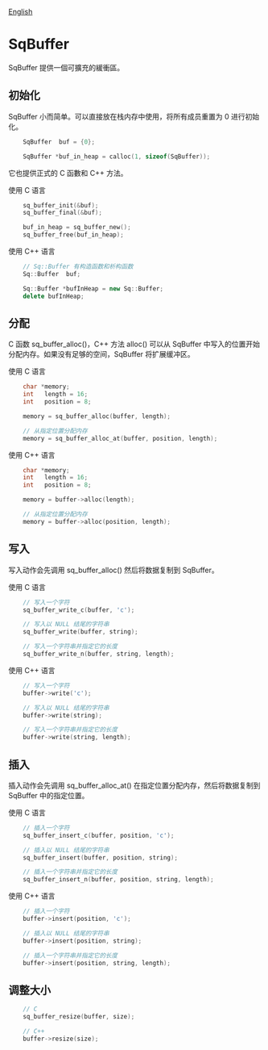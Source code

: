 [English](SqBuffer.md)

# SqBuffer

SqBuffer 提供一個可擴充的緩衝區。

## 初始化

SqBuffer 小而简单。可以直接放在栈内存中使用，将所有成员重置为 0 进行初始化。

```c
	SqBuffer  buf = {0};

	SqBuffer *buf_in_heap = calloc(1, sizeof(SqBuffer));
```

它也提供正式的 C 函數和 C++ 方法。  
  
使用 C 语言

```c
	sq_buffer_init(&buf);
	sq_buffer_final(&buf);

	buf_in_heap = sq_buffer_new();
	sq_buffer_free(buf_in_heap);
```

使用 C++ 语言

```c++
	// Sq::Buffer 有构造函数和析构函数
	Sq::Buffer  buf;

	Sq::Buffer *bufInHeap = new Sq::Buffer;
	delete bufInHeap;
```

## 分配

C 函数 sq_buffer_alloc()，C++ 方法 alloc() 可以从 SqBuffer 中写入的位置开始分配内存。如果没有足够的空间，SqBuffer 将扩展缓冲区。  
  
使用 C 语言

```c
	char *memory;
	int   length = 16;
	int   position = 8;

	memory = sq_buffer_alloc(buffer, length);

	// 从指定位置分配内存
	memory = sq_buffer_alloc_at(buffer, position, length);
```

使用 C++ 语言

```c++
	char *memory;
	int   length = 16;
	int   position = 8;

	memory = buffer->alloc(length);

	// 从指定位置分配内存
	memory = buffer->alloc(position, length);
```

## 写入

写入动作会先调用 sq_buffer_alloc() 然后将数据复制到 SqBuffer。  
  
使用 C 语言

```c
	// 写入一个字符
	sq_buffer_write_c(buffer, 'c');

	// 写入以 NULL 结尾的字符串
	sq_buffer_write(buffer, string);

	// 写入一个字符串并指定它的长度
	sq_buffer_write_n(buffer, string, length);
```

使用 C++ 语言

```c++
	// 写入一个字符
	buffer->write('c');

	// 写入以 NULL 结尾的字符串
	buffer->write(string);

	// 写入一个字符串并指定它的长度
	buffer->write(string, length);
```

## 插入

插入动作会先调用 sq_buffer_alloc_at() 在指定位置分配内存，然后将数据复制到 SqBuffer 中的指定位置。  
  
使用 C 语言

```c
	// 插入一个字符
	sq_buffer_insert_c(buffer, position, 'c');

	// 插入以 NULL 结尾的字符串
	sq_buffer_insert(buffer, position, string);

	// 插入一个字符串并指定它的长度
	sq_buffer_insert_n(buffer, position, string, length);
```

使用 C++ 语言

```c++
	// 插入一个字符
	buffer->insert(position, 'c');

	// 插入以 NULL 结尾的字符串
	buffer->insert(position, string);

	// 插入一个字符串并指定它的长度
	buffer->insert(position, string, length);
```

## 调整大小

```c++
	// C
	sq_buffer_resize(buffer, size);

	// C++
	buffer->resize(size);
```
